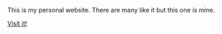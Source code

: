 This is my personal website. There are many like it but this one is mine.

[Visit it!](petertyliu.github.io/personal-site/)
